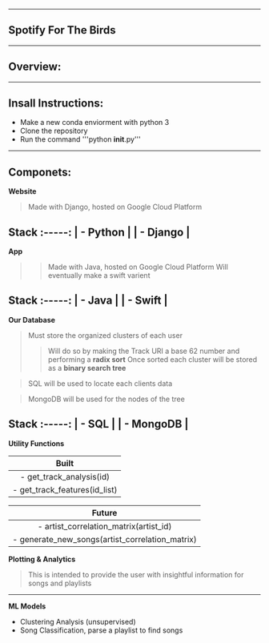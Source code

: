 ----------------------------------------------------------------------
Spotify For The Birds
----------------------------------------------------------------------

-----------------------------------
Overview:
-----------------------------------


-----------------------------------
Insall Instructions:
-----------------------------------
- Make a new conda enviorment with python 3
- Clone the repository
- Run the command '''python __init__.py'''

-----------------------------------
Componets:
-----------------------------------
**Website**
> Made with Django, hosted on Google Cloud Platform

   Stack
  :-----:
| - Python |
| - Django |
  -------

**App**
>> Made with Java, hosted on Google Cloud Platform
>> Will eventually make a swift varient

   Stack
  :-----:
| - Java   |
| - Swift  |
  -------
  
**Our Database**  
> Must store the organized clusters of each user
>> Will do so by making the Track URI a base 62 number and performing a **radix sort**
>> Once sorted each cluster will be stored as a **binary search tree** 

> SQL will be used to locate each clients data 

> MongoDB will be used for the nodes of the tree

   Stack
  :-----:
| - SQL     |
| - MongoDB |
  -------
  
**Utility Functions**

|              Built               |
|        :------------------:      |
|  - get_track_analysis(id)        |
|  - get_track_features(id_list)   | 

               
|               Future                                |
|              :------:                               |
|  - artist_correlation_matrix(artist_id)             |
|  - generate_new_songs(artist_correlation_matrix)    | 
              
              
**Plotting & Analytics**
> This is intended to provide the user with insightful information for songs and playlists


   -------
**ML Models**

- Clustering Analysis (unsupervised)
- Song Classification, parse a playlist to find songs 


